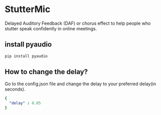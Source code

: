 # StutterMic
Delayed Auditory Feedback (DAF) or chorus effect to help people who stutter speak confidently in online meetings.

## install pyaudio
```bash
pip install pyaudio
```

## How to change the delay?
Go to the config.json file and change the delay to your preferred delay(in seconds).
```yaml
{ 
  "delay" : 0.05
}
```

